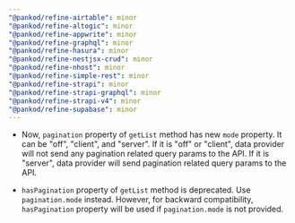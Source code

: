```yaml
---
"@pankod/refine-airtable": minor
"@pankod/refine-altogic": minor
"@pankod/refine-appwrite": minor
"@pankod/refine-graphql": minor
"@pankod/refine-hasura": minor
"@pankod/refine-nestjsx-crud": minor
"@pankod/refine-nhost": minor
"@pankod/refine-simple-rest": minor
"@pankod/refine-strapi": minor
"@pankod/refine-strapi-graphql": minor
"@pankod/refine-strapi-v4": minor
"@pankod/refine-supabase": minor
---
```


-   Now, `pagination` property of `getList` method has new `mode` property. It can be "off", "client", and "server". If it is "off" or "client", data provider will not send any pagination related query params to the API. If it is "server", data provider will send pagination related query params to the API.

-   `hasPagination` property of `getList` method is deprecated. Use `pagination.mode` instead. However, for backward compatibility, `hasPagination` property will be used if `pagination.mode` is not provided.
